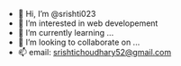 - 👋 Hi, I’m @srishti023
- 👀 I’m interested in web developement
- 🌱 I’m currently learning ...
- 💞️ I’m looking to collaborate on ...
- 📫 email: srishtichoudhary52@gmail.com

<!---
srishti023/srishti023 is a ✨ special ✨ repository because its `README.md` (this file) appears on your GitHub profile.
You can click the Preview link to take a look at your changes.
--->
